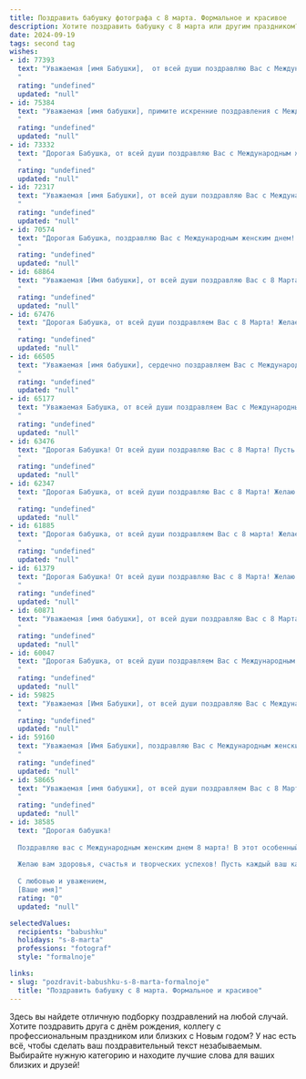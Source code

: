 ```yaml
---
title: Поздравить бабушку фотографа с 8 марта. Формальное и красивое
description: Хотите поздравить бабушку с 8 марта или другим праздником? Наш ИИ создаст незабываемое поздравление, а вы обязательно выделитесь среди других.  
date: 2024-09-19
tags: second tag
wishes:
- id: 77393
  text: "Уважаемая [имя Бабушки],  от всей души поздравляю Вас с Международным женским днем!  Желаю Вам  ярких впечатлений,  творческих  успехов в Вашей профессии фотографа,  крепкого здоровья и  радости от каждого прожитого дня!
  "
  rating: "undefined"
  updated: "null"
- id: 75384
  text: "Уважаемая [имя бабушки], примите искренние поздравления с Международным женским днем! Желаю Вам крепкого здоровья, творческих успехов в любимом деле фотографии и  радости от каждого прожитого дня!
  "
  rating: "undefined"
  updated: "null"
- id: 73332
  text: "Дорогая Бабушка, от всей души поздравляю Вас с Международным женским днем! Желаю Вам крепкого здоровья, неиссякаемого оптимизма и море вдохновения. Пусть Ваши творческие силы, как и Ваши фотографии, всегда остаются яркими и запоминающимися!
  "
  rating: "undefined"
  updated: "null"
- id: 72317
  text: "Уважаемая [имя Бабушки], от всей души поздравляю Вас с Международным женским днём! Желаю Вам крепкого здоровья, семейного благополучия, вдохновения и радости от каждого мгновения. Пусть Ваша творческая сила, как фотографа, всегда вдохновляет и дарит яркие моменты жизни!
  "
  rating: "undefined"
  updated: "null"
- id: 70574
  text: "Дорогая Бабушка, поздравляю Вас с Международным женским днем! Желаю Вам крепкого здоровья, вдохновения, ярких моментов и чудесных фотографий, которые будут наполнять Вашу жизнь теплом и радостью.
  "
  rating: "undefined"
  updated: "null"
- id: 68864
  text: "Уважаемая [Имя бабушки], от всей души поздравляю Вас с 8 Марта! Желаю Вам крепкого здоровья, семейного благополучия и неиссякаемого творческого вдохновения в Вашем любимом деле — фотографии. Пусть Ваши снимки всегда будут яркими, красивыми и захватывающими!
  "
  rating: "undefined"
  updated: "null"
- id: 67476
  text: "Дорогая Бабушка, от всей души поздравляем Вас с 8 Марта! Желаем Вам крепкого здоровья, вдохновения и побольше ярких моментов в жизни, которые Вы сможете запечатлеть своим объективом. Пусть каждый день будет наполнен радостью, а Ваши фотографии всегда будут напоминать о прекрасных моментах!
  "
  rating: "undefined"
  updated: "null"
- id: 66505
  text: "Уважаемая [имя бабушки], сердечно поздравляем Вас с Международным женским днем! Желаем Вам крепкого здоровья, душевного тепла и светлых радостей в жизни. Пусть Ваш талант фотографа приносит Вам вдохновение и новые творческие успехи. Пусть каждый день радует Вас красотой окружающего мира и теплыми улыбками близких. С праздником!
  "
  rating: "undefined"
  updated: "null"
- id: 65177
  text: "Уважаемая Бабушка, от всей души поздравляем Вас с Международным женским днем 8 Марта! Пусть этот день будет наполнен радостью, теплом и светлыми моментами. Ваше фотоискусство всегда восхищало нас, и мы желаем Вам дальнейших творческих успехов, вдохновения и  ярких кадров!
  "
  rating: "undefined"
  updated: "null"
- id: 63476
  text: "Дорогая Бабушка! От всей души поздравляю Вас с 8 Марта! Пусть этот день подарит Вам море улыбок, тепла и весеннего настроения. Желаю Вам крепкого здоровья, творческих успехов в Вашем нелёгком, но таком прекрасном деле фотографа, и, конечно же,  радости от каждого прожитого мгновения!
  "
  rating: "undefined"
  updated: "null"
- id: 62347
  text: "Дорогая Бабушка, от всей души поздравляю Вас с 8 Марта! Желаю Вам крепкого здоровья, весеннего настроения и творческих успехов в Вашей любимой профессии фотографа. Пусть каждый кадр, который Вы создаете, будет наполнен теплом, красотой и светлыми эмоциями.
  "
  rating: "undefined"
  updated: "null"
- id: 61885
  text: "Дорогая бабушка, от всей души поздравляем Вас с 8 марта! Желаем Вам крепкого здоровья, весеннего настроения и неиссякаемого оптимизма. Пусть Ваша жизнь будет полна ярких моментов, а талант фотографа продолжает радовать Вас и всех, кого Вы фотографируете.
  "
  rating: "undefined"
  updated: "null"
- id: 61379
  text: "Дорогая Бабушка! От всей души поздравляю Вас с 8 Марта! Желаю Вам крепкого здоровья, творческих успехов в Вашей любимой профессии фотографа, чтобы каждый снимок был полон жизни и радости!  Пусть этот день подарит Вам много улыбок и приятных моментов. 🎉💐
  "
  rating: "undefined"
  updated: "null"
- id: 60871
  text: "Уважаемая [имя бабушки], от всей души поздравляю Вас с 8 Марта! Желаю Вам крепкого здоровья,  ярких впечатлений,  неиссякаемого вдохновения и, конечно же,  успехов в Вашей любимой профессии — фотографа. Пусть каждый снимок, сделанный Вами,  будет наполнен  радостью, любовью и красотой.
  "
  rating: "undefined"
  updated: "null"
- id: 60047
  text: "Дорогая Бабушка, от всей души поздравляем Вас с Международным женским днем! Желаем Вам крепкого здоровья, творческих успехов и вдохновения в Вашем любимом деле – фотографии. Пусть каждая Ваша работа будет шедевром, а жизнь полна ярких, запоминающихся моментов!
  "
  rating: "undefined"
  updated: "null"
- id: 59825
  text: "Уважаемая [Имя Бабушки], от всей души поздравляю Вас с Международным женским днем! Ваша работа фотографа – это настоящий дар, который позволяет Вам запечатлевать самые яркие и трогательные моменты жизни.  Желаю Вам крепкого здоровья, вдохновения, новых творческих успехов и, конечно же, всегда оставаться молодой и красивой!
  "
  rating: "undefined"
  updated: "null"
- id: 59160
  text: "Уважаемая [Имя Бабушки], поздравляю Вас с Международным женским днем! Пусть этот день принесет Вам много радости, тепла и весеннего настроения!  Желаю Вам крепкого здоровья, вдохновения и новых творческих успехов в Вашей профессии фотографа. Пусть Ваши снимки всегда излучают красоту и передают светлые эмоции!
  "
  rating: "undefined"
  updated: "null"
- id: 58665
  text: "Уважаемая [имя бабушки], от всей души поздравляем Вас с 8 Марта! Желаем Вам крепкого здоровья, вдохновения и успехов в Вашей любимой профессии фотографа. Пусть каждый снимок, сделанный Вами, будет наполнен теплом, красотой и любовью!
  "
  rating: "undefined"
  updated: "null"
- id: 38585
  text: "Дорогая бабушка!
  
  Поздравляю вас с Международным женским днем 8 марта! В этот особенный день хочу выразить вам свою искреннюю благодарность за вашу теплоту, мудрость и поддержку. Вы не только обладаете уникальным талантом фотографа, но и дарите нам возможность видеть мир через призму красоты и гармонии. Ваша работа вдохновляет всех вокруг и напоминает о ценности каждой мгновения.
  
  Желаю вам здоровья, счастья и творческих успехов! Пусть каждый ваш кадр запечатлевает самые яркие и прекрасные моменты, а жизнь дарит только радостные и светлые эмоции.
  
  С любовью и уважением,
  [Ваше имя]"
  rating: "0"
  updated: "null"

selectedValues:
  recipients: "babushku"
  holidays: "s-8-marta"
  professions: "fotograf"
  style: "formalnoje"

links:
- slug: "pozdravit-babushku-s-8-marta-formalnoje"
  title: "Поздравить бабушку с 8 марта. Формальное и красивое"
---
```


Здесь вы найдете отличную подборку поздравлений на любой случай. 
Хотите поздравить друга с днём рождения, коллегу с профессиональным праздником или близких с Новым годом? У нас есть всё, чтобы сделать ваш поздравительный текст незабываемым. Выбирайте нужную категорию и находите лучшие слова для ваших близких и друзей!
